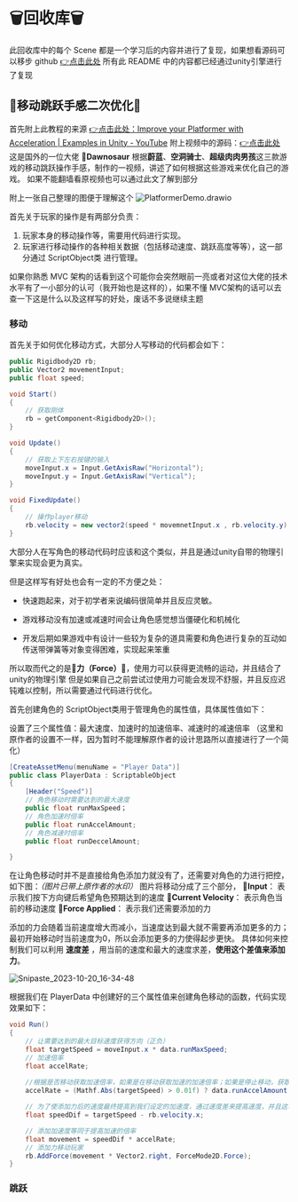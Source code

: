# 🗑️回收库🗑️

此回收库中的每个 Scene 都是一个学习后的内容并进行了复现，如果想看源码可以移步 github [👉点击此处](https://github.com/Shadow-Fy/SomeAbility)
所有此 README 中的内容都已经通过unity引擎进行了复现



## 🏃移动跳跃手感二次优化🏃

首先附上此教程的来源 [👉点击此处：Improve your Platformer with Acceleration | Examples in Unity - YouTube](https://www.youtube.com/watch?v=KKGdDBFcu0Q)
附上视频中的源码：[👉点击此处](https://github.com/DawnosaurDev/platformer-movement)
这是国外的一位大佬 🦕**Dawnosaur** 根据**蔚蓝**、**空洞骑士**、**超级肉肉男孩**这三款游戏的移动跳跃操作手感，制作的一视频，讲述了如何根据这些游戏来优化自己的游戏。
如果不能翻墙看原视频也可以通过此文了解到部分



附上一张自己整理的图便于理解这个
![PlatformerDemo.drawio](https://img2023.cnblogs.com/blog/2821249/202310/2821249-20231020170510513-2068922.png)

首先关于玩家的操作是有两部分负责：

1. 玩家本身的移动操作等，需要用代码进行实现。
2. 玩家进行移动操作的各种相关数据（包括移动速度、跳跃高度等等），这一部分通过 ScriptObject类 进行管理。

 如果你熟悉 MVC 架构的话看到这个可能你会突然眼前一亮或者对这位大佬的技术水平有了一小部分的认可（我开始也是这样的），如果不懂 MVC架构的话可以去查一下这是什么以及这样写的好处，废话不多说继续主题



### 移动

首先关于如何优化移动方式，大部分人写移动的代码都会如下：

```c#
public Rigidbody2D rb;
public Vector2 movementInput;
public float speed;

void Start()
{
    // 获取刚体
    rb = getComponent<Rigidbody2D>();
}

void Update()
{
    // 获取上下左右按键的输入
    moveInput.x = Input.GetAxisRaw("Horizontal");
	moveInput.y = Input.GetAxisRaw("Vertical");
}

void FixedUpdate()
{
    // 操作player移动
    rb.velocity = new vector2(speed * movemnetInput.x , rb.velocity.y);
}
```

大部分人在写角色的移动代码时应该和这个类似，并且是通过unity自带的物理引擎来实现会更为真实。

但是这样写有好处也会有一定的不方便之处： 

- 快速跑起来，对于初学者来说编码很简单并且反应灵敏。

+ 游戏移动没有加速或减速时间会让角色感觉想当僵硬化和机械化

+ 开发后期如果游戏中有设计一些较为复杂的道具需要和角色进行复杂的互动如传送带弹簧等对象变得困难，实现起来笨重



所以取而代之的是💪**力（Force）💪**，使用力可以获得更流畅的运动，并且结合了unity的物理引擎
但是如果自己之前尝试过使用力可能会发现不舒服，并且反应迟钝难以控制，所以需要通过代码进行优化。

首先创建角色的 ScriptObject类用于管理角色的属性值，具体属性值如下：

设置了三个属性值：最大速度、加速时的加速倍率、减速时的减速倍率
（这里和原作者的设置不一样，因为暂时不能理解原作者的设计思路所以直接进行了一个简化）

```c#
[CreateAssetMenu(menuName = "Player Data")]
public class PlayerData : ScriptableObject
{
    [Header("Speed")]
    // 角色移动时需要达到的最大速度
    public float runMaxSpeed；
    // 角色加速时倍率
    public float runAccelAmount;
   	// 角色减速时倍率
    public float runDeccelAmount;

}
```





在让角色移动时并不是直接给角色添加力就没有了，还需要对角色的力进行把控，如下图：*（图片已带上原作者的水印）*
图片将移动分成了三个部分，
🚩**Input**： 表示我们按下方向键后希望角色预期达到的速度
🚩**Current Velocity**： 表示角色当前的移动速度
🚩**Force Applied**： 表示我们还需要添加的力

添加的力会随着当前速度增大而减小，当速度达到最大就不需要再添加更多的力；最初开始移动时当前速度为0，所以会添加更多的力使得起步更快。
具体如何来控制我们可以利用 **速度差** ，用当前的速度和最大的速度求差，**使用这个差值来添加力**。

![Snipaste_2023-10-20_16-34-48](https://img2023.cnblogs.com/blog/2821249/202310/2821249-20231020170524874-1912412498.png)

根据我们在 PlayerData 中创建好的三个属性值来创建角色移动的函数，代码实现效果如下：

```c#
void Run()
{
    // 让需要达到的最大目标速度获得方向（正负）
    float targetSpeed = moveInput.x * data.runMaxSpeed;
    // 加速倍率
    float accelRate;
    
    //根据是否移动获取加速倍率，如果是在移动获取加速的加速倍率；如果是停止移动，获取减速的加速倍率
    accelRate = (Mathf.Abs(targetSpeed) > 0.01f) ? data.runAccelAmount : data.runDeccelAmount;

    // 为了使添加力后的速度最终提高到我们设定的加速度，通过速度差来提高速度，并且这样会有更舒适的手感
    float speedDif = targetSpeed - rb.velocity.x;

    // 添加加速度等同于提高加速的倍率
    float movement = speedDif * accelRate;
    // 添加力移动玩家
    rb.AddForce(movement * Vector2.right, ForceMode2D.Force);
}
```



### 跳跃

